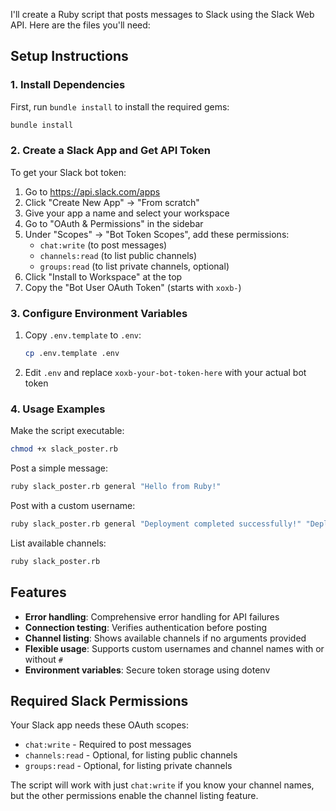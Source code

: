 I'll create a Ruby script that posts messages to Slack using the Slack Web API. Here are the files you'll need:

## Setup Instructions

### 1. Install Dependencies

First, run `bundle install` to install the required gems:

```bash
bundle install
```

### 2. Create a Slack App and Get API Token

To get your Slack bot token:

1. Go to https://api.slack.com/apps
2. Click "Create New App" → "From scratch"
3. Give your app a name and select your workspace
4. Go to "OAuth & Permissions" in the sidebar
5. Under "Scopes" → "Bot Token Scopes", add these permissions:
   - `chat:write` (to post messages)
   - `channels:read` (to list public channels)
   - `groups:read` (to list private channels, optional)
6. Click "Install to Workspace" at the top
7. Copy the "Bot User OAuth Token" (starts with `xoxb-`)

### 3. Configure Environment Variables

1. Copy `.env.template` to `.env`:
   ```bash
   cp .env.template .env
   ```

2. Edit `.env` and replace `xoxb-your-bot-token-here` with your actual bot token

### 4. Usage Examples

Make the script executable:
```bash
chmod +x slack_poster.rb
```

Post a simple message:
```bash
ruby slack_poster.rb general "Hello from Ruby!"
```

Post with a custom username:
```bash
ruby slack_poster.rb general "Deployment completed successfully!" "DeployBot"
```

List available channels:
```bash
ruby slack_poster.rb
```

## Features

- **Error handling**: Comprehensive error handling for API failures
- **Connection testing**: Verifies authentication before posting
- **Channel listing**: Shows available channels if no arguments provided
- **Flexible usage**: Supports custom usernames and channel names with or without `#`
- **Environment variables**: Secure token storage using dotenv

## Required Slack Permissions

Your Slack app needs these OAuth scopes:
- `chat:write` - Required to post messages
- `channels:read` - Optional, for listing public channels
- `groups:read` - Optional, for listing private channels

The script will work with just `chat:write` if you know your channel names, but the other permissions enable the channel listing feature.

